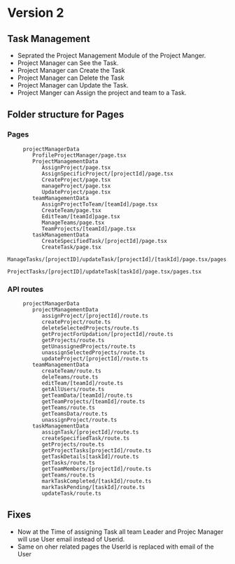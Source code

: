 # Version 2

## Task Management

- Seprated the Project Management Module of the Project Manger.
- Project Manager can See the Task.
- Project Manager can Create the Task
- Project Manager can Delete the Task
- Project Manager can Update the Task.
- Project Manger can Assign the project and team to a Task.

## Folder structure for Pages

### Pages

         projectManagerData
            ProfileProjectManager/page.tsx
            ProjectManagementData
               AssignProject/page.tsx
               AssignSpecificProject/[projectId]/page.tsx
               CreateProject/page.tsx
               manageProject/page.tsx
               UpdateProject/page.tsx
            teamManagementData
               AssignProjectToTeam/[teamId]/page.tsx
               CreateTeam/page.tsx
               EditTeam/[teamId]page.tsx
               ManageTeams/page.tsx
               TeamProjects/[teamId]/page.tsx
            taskManagementData
               CreateSpecifiedTask/[projectId]/page.tsx
               CreateTask/page.tsx
               ManageTasks/[projectID]/updateTask/[projectId]/[taskId]/page.tsx/pages.tsx
               ProjectTasks/[projectID]/updateTask[taskId]/page.tsx/pages.tsx

### API routes

         projectManagerData
            projectManagementData
               assignProject/[projectId]/route.ts
               createProject/route.ts
               deleteSelectedProjects/route.ts
               getProjectForUpdation/[projectId]/route.ts
               getProjects/route.ts
               getUnassignedProjects/route.ts
               unassignSelectedProjects/route.ts
               updateProject/[projectId]/route.ts
            teamManagementData
               createTeam/route.ts
               deleTeams/route.ts
               editTeam/[teamId]/route.ts
               getAllUsers/route.ts
               getTeamData/[teamId]/route.ts
               getTeamProjects/[teamId]/route.ts
               getTeams/route.ts
               getTeamsData/route.ts
               unassignProject/route.ts
            taskManagementData
               assignTask/[projectId]/route.ts
               createSpecifiedTask/route.ts
               getProjects/route.ts
               getProjectTasks[projectId]/route.ts
               getTaskDetails[taskId]/route.ts
               getTasks/route.ts
               getTeamMembers/[projectId]/route.ts
               getTeams/route.ts
               markTaskCompleted/[taskId]/route.ts
               markTaskPending/[taskId]/route.ts
               updateTask/route.ts

## Fixes

- Now at the Time of assigning Task all team Leader and Projec Manager will use User email instead of Userid.
- Same on oher related pages the UserId is replaced with email of the User
